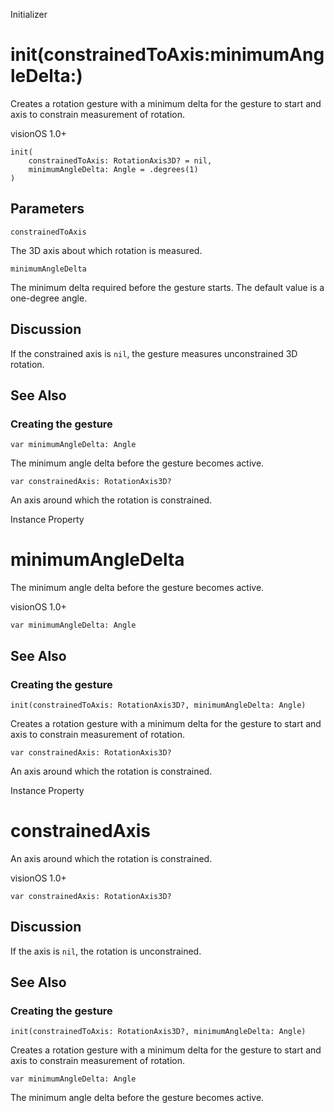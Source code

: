 Initializer

# init(constrainedToAxis:minimumAngleDelta:)

Creates a rotation gesture with a minimum delta for the gesture to start and
axis to constrain measurement of rotation.

visionOS 1.0+

    
    
    init(
        constrainedToAxis: RotationAxis3D? = nil,
        minimumAngleDelta: Angle = .degrees(1)
    )

##  Parameters

`constrainedToAxis`

    

The 3D axis about which rotation is measured.

`minimumAngleDelta`

    

The minimum delta required before the gesture starts. The default value is a
one-degree angle.

## Discussion

If the constrained axis is `nil`, the gesture measures unconstrained 3D
rotation.

## See Also

### Creating the gesture

`var minimumAngleDelta: Angle`

The minimum angle delta before the gesture becomes active.

`var constrainedAxis: RotationAxis3D?`

An axis around which the rotation is constrained.

Instance Property

# minimumAngleDelta

The minimum angle delta before the gesture becomes active.

visionOS 1.0+

    
    
    var minimumAngleDelta: Angle

## See Also

### Creating the gesture

`init(constrainedToAxis: RotationAxis3D?, minimumAngleDelta: Angle)`

Creates a rotation gesture with a minimum delta for the gesture to start and
axis to constrain measurement of rotation.

`var constrainedAxis: RotationAxis3D?`

An axis around which the rotation is constrained.

Instance Property

# constrainedAxis

An axis around which the rotation is constrained.

visionOS 1.0+

    
    
    var constrainedAxis: RotationAxis3D?

## Discussion

If the axis is `nil`, the rotation is unconstrained.

## See Also

### Creating the gesture

`init(constrainedToAxis: RotationAxis3D?, minimumAngleDelta: Angle)`

Creates a rotation gesture with a minimum delta for the gesture to start and
axis to constrain measurement of rotation.

`var minimumAngleDelta: Angle`

The minimum angle delta before the gesture becomes active.

